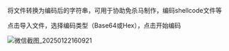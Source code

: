 将文件转换为编码后的字符串，可用于协助免杀马制作，编码shellcode文件等

点击导入文件，选择编码类型（Base64或Hex），点击开始编码

![微信截图_20250122160921](https://github.com/user-attachments/assets/7a63a43e-3ad9-4a8f-abf8-f3543c6b87fc)

